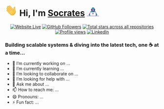 # <img src="assets/Hi.gif" width="40px"> Hi, I'm [**Socrates**](https://socrabytes.github.io/) <img src="assets/developer.gif" width="40px">

<!-- Social badges section -->

<p align="center">
  <a href="https://socrabytes.github.io">
    <img alt="Website Live" title="Visit my website" src="https://custom-icon-badges.demolab.com/website?url=https%3A%2F%2Fsocrabytes.github.io&up_message=Live&down_color=e1e7ec&style=plastic&logo=globe&logoSize=auto&labelColor=3caea3&color=a8eec1&link=https%3A%2F%2Fsocrabytes.github.io%2F"/></a>
  <a href="https://github.com/socrabytes?tab=followers">
    <img alt="GitHub Followers" title="Follow me on GitHub" src="https://custom-icon-badges.demolab.com/github/followers/socrabytes?style=flatplastic&logo=user-plus&logoSource=feather&logoSize=auto&label=Follow&labelColor=6175de&color=d4def8&link=https%3A%2F%2Fgithub.com%2Fsocrabytes%3Ftab%3Dfollowers"/></a>
  <a href="https://github.com/socrabytes?tab=repositories&sort=stargazers">
    <img alt="Total stars across all repositories" title="Total stars on GitHub" src="https://custom-icon-badges.demolab.com/github/stars/socrabytes?style=plastic&logo=stars&logoSize=auto&logoColor=fdf3d7&labelColor=f4ca64&color=fdf3d7&link=https%3A%2F%2Fgithub.com%2Fsocrabytes%3Ftab%3Drepositories%26sort%3Dstargazers"/></a>
  <a href="https://github.com/socrabytes">
    <img alt="Profile views" title="Total Profile Views" src="https://komarev.com/ghpvc/?username=socrabytes&color=b0b0b0&style=plastic&label=VIEWS&abbreviated=true"/></a>
  <a href="https://www.linkedin.com/in/socrateslopez/">
    <img alt="LinkedIn" title="Connect with me on LinkedIn" src="https://img.shields.io/badge/%2Fsocrateslopez-blue?style=plastic&logo=linkedin&logoColor=white&logoSize=auto&labelColor=3183c8&color=3183c8&link=%22https%3A%2F%2Fwww.linkedin.com%2Fin%2Fsocrateslopez%2F%22
    "/></a>
</p>

### Building scalable systems & diving into the latest tech, one ☕ at a time...

- 🔭 I’m currently working on ...
- 🌱 I’m currently learning ...
- 👯 I’m looking to collaborate on ...
- 🤔 I’m looking for help with ...
- 💬 Ask me about ...
- 📫 How to reach me: ...
- 😄 Pronouns: ...
- ⚡ Fun fact: ...



<!--
**socrabytes/socrabytes** is a ✨ _special_ ✨ repository because its `README.md` (this file) appears on your GitHub profile.

Here are some ideas to get you started:

- 🔭 I’m currently working on ...
- 🌱 I’m currently learning ...
- 👯 I’m looking to collaborate on ...
- 🤔 I’m looking for help with ...
- 💬 Ask me about ...
- 📫 How to reach me: ...
- 😄 Pronouns: ...
- ⚡ Fun fact: ...
-->
